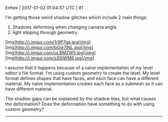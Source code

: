 Enhex | 2017-01-02 01:04:57 UTC | #1

I'm getting those weird shadow glitches which include 2 main things:
1. Shadows deforming when changing camera angle.
2. light slipping through geometry.

[img]http://i.imgur.com/1r9P7ga.jpg[/img]
[img]http://i.imgur.com/bGw7iNL.jpg[/img]
[img]http://i.imgur.com/oLBMZW5.jpg[/img]
[img]http://i.imgur.com/sS5IWM6.jpg[/img]

I assume that it happens because of a naive implementation of my level editor's file format.
I'm using custom geometry to create the level.
My level format defines shapes that have faces, and each face can have a different material.
My naive implementation creates each face as a submesh so it can have different material.

The shadow gaps can be explained by the shadow bias, but what causes the deformation?
Does the deformation have something to do with using custom geometry?

-------------------------

